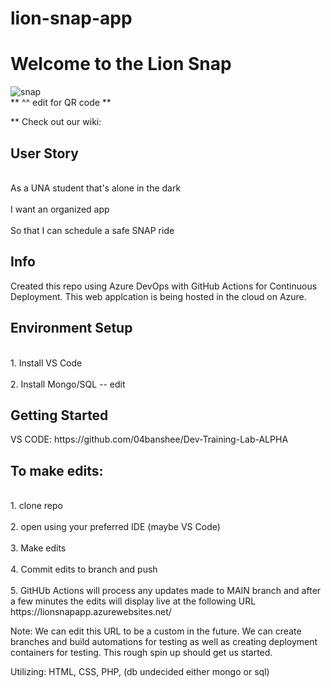 # lion-snap-app
<h1>Welcome to the Lion Snap </h1>

![snap](https://user-images.githubusercontent.com/89217674/158221639-ed89e0bd-f99f-43b9-8147-a6e59ccc6f1d.jpg)
<br>** ^^ edit for QR code ** </br>

** Check out our wiki:
<h2>User Story</h2>
<br>As a UNA student that's alone in the dark</br>
<br>I want an organized app</br>
<br>So that I can schedule a safe SNAP ride</br>

<h2>Info</h2>
Created this repo using Azure DevOps with GitHub Actions for Continuous Deployment.
This web applcation is being hosted in the cloud on Azure.

<h2>Environment Setup</h2>
<br>1. Install VS Code</br>
<br>2. Install Mongo/SQL -- edit</br>

<h2>Getting Started</h2>
VS CODE: https://github.com/04banshee/Dev-Training-Lab-ALPHA

<h2>To make edits:</h2>
<br>1. clone repo</br>
<br>2. open using your preferred IDE (maybe VS Code)</br>
<br>3. Make edits</br>
<br>4. Commit edits to branch and push</br>
<br>5. GitHUb Actions will process any updates made to MAIN branch and after a few minutes the edits will display live at the following URL
https://lionsnapapp.azurewebsites.net/ </br>

Note: We can edit this URL to be a custom in the future. We can create branches and build automations for testing as well as creating deployment containers for testing. This rough spin up should get us started.

Utilizing:
HTML, CSS, PHP, (db undecided either mongo or sql)
